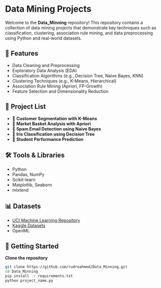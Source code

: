 # Data Mining Projects

Welcome to the **Data_Minning** repository! This repository contains a collection of data mining projects that demonstrate key techniques such as classification, clustering, association rule mining, and data preprocessing using Python and real-world datasets.

## 🌟 Features
- Data Cleaning and Preprocessing
- Exploratory Data Analysis (EDA)
- Classification Algorithms (e.g., Decision Tree, Naive Bayes, KNN)
- Clustering Techniques (e.g., K-Means, Hierarchical)
- Association Rule Mining (Apriori, FP-Growth)
- Feature Selection and Dimensionality Reduction

## 📁 Project List
- 📌 **Customer Segmentation with K-Means**
- 📌 **Market Basket Analysis with Apriori**
- 📌 **Spam Email Detection using Naive Bayes**
- 📌 **Iris Classification using Decision Tree**
- 📌 **Student Performance Prediction**

## 🛠️ Tools & Libraries
- Python
- Pandas, NumPy
- Scikit-learn
- Matplotlib, Seaborn
- mlxtend

## 📊 Datasets
- [UCI Machine Learning Repository](https://archive.ics.uci.edu/)
- [Kaggle Datasets](https://www.kaggle.com/datasets)
- OpenML

## 🚀 Getting Started

 **Clone the repository**  
```bash
git clone https://github.com/rudroahmed/Data_Minning.git
cd Data_Minning
pip install -r requirements.txt
python project_name.py

